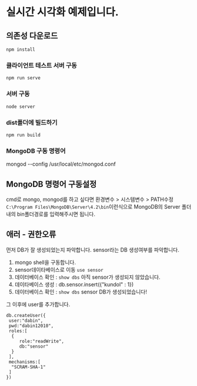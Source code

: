 # 실시간 시각화 예제입니다. 

## 의존성 다운로드
```
npm install
```

### 클라이언트 테스트 서버 구동
```
npm run serve
```
### 서버 구동
```
node server
```

### dist폴더에 빌드하기 
```
npm run build
```

### MongoDB 구동 명령어
mongod --config /usr/local/etc/mongod.conf

## MongoDB 명령어 구동설정
cmd로 mongo, mongod를 하고 싶다면 환경변수 > 시스템변수 > PATH수정
`C:\Program Files\MongoDB\Server\4.2\bin`이런식으로 MongoDB의 Server 폴더내의 bin폴더경로를 입력해주시면 됩니다. 

## 애러 - 권한오류
먼저 DB가 잘 생성되었는지 파악합니다. sensor라는 DB 생성여부를 파악합니다. 

1. mongo shell을 구동합니다.
2. sensor데이타베이스로 이동 `use sensor` 
3. 데이터베이스 확인 : `show dbs` 아직 sensor가 생성되지 않았습니다.
4. 데이타베이스 생성 : db.sensor.insert({"kundol" : 1})
5. 데이터베이스 확인 : `show dbs` sensor DB가 생성되었습니다! 

그 이후에 user를 추가합니다. 
```shell
db.createUser({  
 user:"dabin",
 pwd:"dabin12010",
 roles:[  
  {  
     role:"readWrite",
     db:"sensor"
  }
 ],
 mechanisms:[  
  "SCRAM-SHA-1"
 ]
})
``` 
 

 